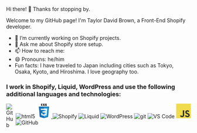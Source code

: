 Hi there! 👋 Thanks for stopping by. 

Welcome to my GitHub page!
I'm Taylor David Brown, a Front-End Shopify developer. 

- 🔭 I’m currently working on Shopify projects.
- 💬 Ask me about Shopify store setup. 
- 📫 How to reach me: 
- 😄 Pronouns: he/him
- Fun facts: I have traveled to Japan including cities such as Tokyo, Osaka, Kyoto, and Hiroshima. I love geography too. 

<h3>I work in Shopify, Liquid, WordPress and use the following additional languages and technologies:</h3>


<img alt="html5" src="https://img.shields.io/badge/-HTML5-E34F26?style=flat-square&logo=html5&logoColor=white" />
<a href="https://www.w3schools.com/css/" target="_blank"> <img src="https://raw.githubusercontent.com/devicons/devicon/master/icons/css3/css3-original-wordmark.svg" alt="css3" width="40" height="40"/> </a>

 <img alt="Shopify" title="Shopify" width="80px" src="https://logos-download.com/wp-content/uploads/2016/10/Shopify_logo_icon.png"/>
 
 <img alt="Liquid" title="Liquid" width="100px" src="https://cdn.shopify.com/s/files/1/0533/2089/files/Shopify-liquid.jpg?v=1585598279"/>

  <img alt="WordPress" title="WordPress" width="100px" src="https://pngimg.com/uploads/wordpress/wordpress_PNG74.png"/>


<img alt="git" src="https://img.shields.io/badge/-Git-F05032?style=flat-square&logo=git&logoColor=white" />

<img align="left" alt="GitHub" width="26px" src="https://user-images.githubusercontent.com/3369400/139448065-39a229ba-4b06-434b-bc67-616e2ed80c8f.png" />

<img title="VS Code" alt="VS Code" width="40px" src="https://img.icons8.com/fluent/48/000000/visual-studio-code-2019.png"/>

<img alt="JS" title="JavaScript" width="40px" src="https://raw.githubusercontent.com/github/explore/master/topics/javascript/javascript.png"/>

<img alt="GitHub" title="GitHub" width="40px" src="https://github.com/TaylorDBrown"/>

<br></br>

<!-- Insert my calendly link -->
<!-- <a href="" target="_blank"><img width="498" alt="meet_link" src="https://user-images.githubusercontent.com/15426564/144297439-f530f383-e73e-41e0-9914-a9b7d3f432e5.png"></a> -->

